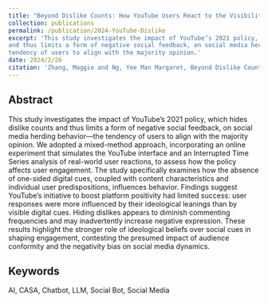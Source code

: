 ```yaml
---
title: "Beyond Dislike Counts: How YouTube Users React to the Visibility of Social Cues"
collection: publications
permalink: /publication/2024-YouTube-Dislike
excerpt: 'This study investigates the impact of YouTube’s 2021 policy, which hides dislike counts
and thus limits a form of negative social feedback, on social media herding behavior—the
tendency of users to align with the majority opinion.'
date: 2024/2/26
citation: 'Zhang, Maggie and Ng, Yee Man Margaret, Beyond Dislike Counts: How YouTube Users React to the Visibility of Social Cues'
---
```

Abstract
--------

This study investigates the impact of YouTube’s 2021 policy, which hides dislike counts and thus limits a form of negative social feedback, on social media herding behavior—the tendency of users to align with the majority opinion. We adopted a mixed-method approach, incorporating an online experiment that simulates the YouTube interface and an Interrupted Time Series analysis of real-world user reactions, to assess how the policy affects user engagement. The study specifically examines how the absence of one-sided digital cues, coupled with content characteristics and individual user predispositions, influences behavior. Findings suggest YouTube’s initiative to boost platform positivity had limited success: user responses were more influenced by their ideological leanings than by visible digital cues. Hiding dislikes appears to diminish commenting frequencies and may inadvertently increase negative expression. These results highlight the stronger role of ideological beliefs over social cues in shaping engagement, contesting the presumed impact of audience conformity and the negativity bias on social media dynamics.

Keywords
--------

AI, CASA, Chatbot, LLM, Social Bot, Social Media
